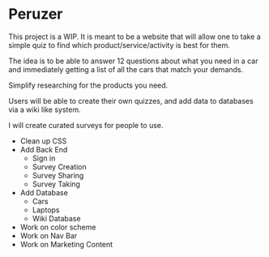 # Peruzer

This project is a WIP. It is meant to be a website that will allow one to take a simple quiz to find which product/service/activity is best for them.

The idea is to be able to answer 12 questions about what you need in a car and immediately getting a list of all the cars that match your demands. 

Simplify researching for the products you need. 

Users will be able to create their own quizzes, and add data to databases via a wiki like system. 

I will create curated surveys for people to use. 


- Clean up CSS
- Add Back End
    - Sign in
    - Survey Creation 
    - Survey Sharing
    - Survey Taking
- Add Database
    - Cars
    - Laptops 
    - Wiki Database
- Work on color scheme
- Work on Nav Bar
- Work on Marketing Content